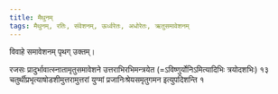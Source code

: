 ```yaml
---
title: मैथुनम्
tags: मैथुनम्, रतिः, संवेशनम्, ऊर्ध्वरेतः, अधोरेतः, ऋतुसमावेशनम्
---
```


विवाहे समावेशनम् पृथग् उक्तम्।

रजसः प्रादुर्भावात्स्नातामृतुसमावेशने उत्तराभिरभिमन्त्रयेत (=ऽविष्णुर्योनिऽमित्यादिभिः त्रयोदशभिः) १३ चतुर्थीप्रभृत्याषोडशीमुत्तरामुत्तरां युग्मां प्रजानिःश्रेयसमृतुगमन इत्युपदिशन्ति १ 
